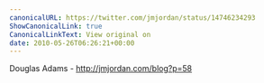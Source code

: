 ```yaml
---
canonicalURL: https://twitter.com/jmjordan/status/14746234293
ShowCanonicalLink: true
CanonicalLinkText: View original on
date: 2010-05-26T06:26:21+00:00
---
```

Douglas Adams - http://jmjordan.com/blog?p=58